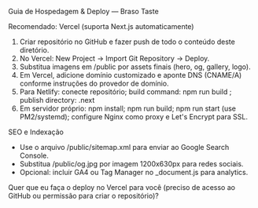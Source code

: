 Guia de Hospedagem & Deploy — Braso Taste

Recomendado: Vercel (suporta Next.js automaticamente)

1) Criar repositório no GitHub e fazer push de todo o conteúdo deste diretório.
2) No Vercel: New Project -> Import Git Repository -> Deploy.
3) Substitua imagens em /public por assets finais (hero, og, gallery, logo).
4) Em Vercel, adicione domínio customizado e aponte DNS (CNAME/A) conforme instruções do provedor de domínio.
5) Para Netlify: conecte repositório; build command: npm run build ; publish directory: .next
6) Em servidor próprio: npm install; npm run build; npm run start (use PM2/systemd); configure Nginx como proxy e Let's Encrypt para SSL.

SEO e Indexação
- Use o arquivo /public/sitemap.xml para enviar ao Google Search Console.
- Substitua /public/og.jpg por imagem 1200x630px para redes sociais.
- Opcional: incluir GA4 ou Tag Manager no _document.js para analytics.

Quer que eu faça o deploy no Vercel para você (preciso de acesso ao GitHub ou permissão para criar o repositório)?
